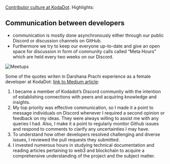 
[Contributor culture at KodaDot](https://blog.kodadot.xyz/contributor-culture-at-kodadot-665243d3d6a6). Highlights:


## Communication between developers
 - communication is mostly done asynchronously either through our public Discord or discussion channels on GitHub.
 - Furthermore we try to keep our everyone up-to-date and give an open space for discussion in form of community calls called “Meta Hours” which are held every two weeks on our Discord.

![Meetups](/assets/meetups.webp)

Some of the quotes writen in Darshana Prachi experience as a female developer at KodaDot: [link to Medium article](https://blog.kodadot.xyz/my-journey-as-a-developer-at-kodadot-b2b1d48afc9f):

1. I became a member of Kodadot’s Discord community with the intention of establishing connections with peers and acquiring knowledge and insights.
2. My top priority was effective communication, so I made it a point to message individuals on Discord whenever I required a second opinion or feedback on my ideas. They were always willing to assist me with any queries I had. Also, I make it a point to regularly monitor Github issues and respond to comments to clarify any uncertainties I may have.
3. To understand how other developers resolved challenging and diverse issues, I reviewed the pull requests they submitted.
4. I invested numerous hours in studying technical documentation and reading articles pertaining to web3 and blockchain to acquire a comprehensive understanding of the project and the subject matter.

